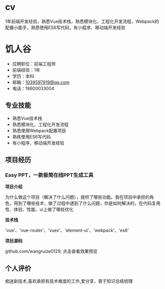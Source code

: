 # cv
1年前端开发经验，熟悉Vue技术栈，熟悉模块化、工程化开发流程，Webpack的配置小能手，熟悉使用ES6写代码，有小程序、移动端开发经验
# 饥人谷
- 应聘职位：前端工程师
- 前端经验：1年
- 学历：本科
- 邮箱：1039597919@qq.com
- 电话：18600033004

## 专业技能
- 熟悉Vue技术栈
- 熟悉模块化、工程化开发流程
- 熟悉使用Webpack配置项目
- 熟练使用ES6写代码
- 有小程序、移动端开发经验

## 项目经历
### Easy PPT，一款极简在线PPT生成工具
**项目介绍**

为什么做这个项目（解决了什么问题），提供了哪些功能。我在项目中承担的角色，用到了哪些技术，做了过程中遇到了什么问题，你是如何解决的，在代码复用性、体验、性能、ui上做了哪些优化

**技术栈**

'vue'、'vue-router'、'vuex'、'element-ui'、'webpack'、'es6'

**项目源码**

github.com/wangruize0129, 点击查看效果预览

## 个人评价
痴迷新技术,喜欢承担有技术难度的工作,爱分享，善于知识总结梳理
